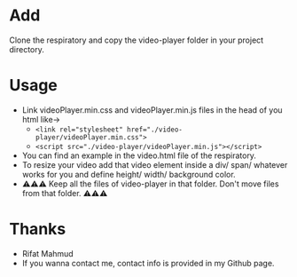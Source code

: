 # Add
Clone the respiratory and copy the video-player folder in your project directory.

# Usage
- Link videoPlayer.min.css and videoPlayer.min.js files in the head of you html like->
	- `<link rel="stylesheet" href="./video-player/videoPlayer.min.css">`
	- `<script src="./video-player/videoPlayer.min.js"></script>`
- You can find an example in the video.html file of the respiratory.
- To resize your video add that video element inside a div/ span/ whatever works for you and define height/ width/ background color.
- ⚠⚠⚠ Keep all the files of video-player in that folder. Don't move files from that folder. ⚠⚠⚠
# Thanks
- Rifat Mahmud
- If you wanna contact me, contact info is provided in my Github page.

